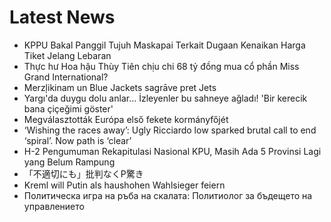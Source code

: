 # Latest News
-  KPPU Bakal Panggil Tujuh Maskapai Terkait Dugaan Kenaikan Harga Tiket Jelang Lebaran
-  Thực hư Hoa hậu Thùy Tiên chịu chi 68 tỷ đồng mua cổ phần Miss Grand International?
-  Merzļikinam un Blue Jackets sagrāve pret Jets
-  Yargı'da duygu dolu anlar... İzleyenler bu sahneye ağladı! 'Bir kerecik bana çiçeğimi göster'
-  Megválasztották Európa első fekete kormányfőjét
-  ‘Wishing the races away’: Ugly Ricciardo low sparked brutal call to end ‘spiral’. Now path is ‘clear’
-  H-2 Pengumuman Rekapitulasi Nasional KPU, Masih Ada 5 Provinsi Lagi yang Belum Rampung
-  「不適切にも」批判なくP驚き
-  Kreml will Putin als haushohen Wahlsieger feiern
-  Политическа игра на ръба на скалата: Политиолог за бъдещето на управлението
